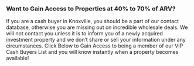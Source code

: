### Want to Gain Access to Properties at 40% to 70% of ARV?
If you are a cash buyer in Knoxville, you should be a part of our contact database, otherwise you are missing out on incredible wholesale deals. We will not contact you unless it is to inform you of a newly acquired investment property and we don’t share or sell your information under any circumstances. Click Below to Gain Access to being a member of our VIP Cash Buyers List and you will know instantly when a property becomes available!
